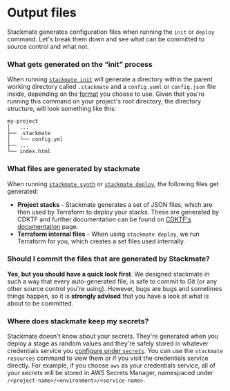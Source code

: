 # Output files

Stackmate generates configuration files when running the `init` or `deploy` command. Let's break them down and see what can be committed to source control and what not.

### What gets generated on the “init” process

When running [`stackmate init`](../commands/stackmate-init.md) will generate a directory within the parent working directory called `.stackmate` and a `config.yaml` or `config.json` file inside, depending on the [format](../commands/stackmate-init.md#options) you choose to use. Given that you're running this command on your project's root directory, the directory structure, will look something like this:

```
my-project
│   ...
├── .stackmate
│   └── config.yml
├── ...
└── index.html
```

### What files are generated by stackmate

When running [`stackmate synth`](../commands/stackmate-synth.md) or  [`stackmate deploy`](../commands/stackmate-deploy.md), the following files get generated:

* **Project stacks** - Stackmate generates a set of JSON files, which are then used by Terraform to deploy your stacks. These are generated by CDKTF and further documentation can be found on [CDKTF's documentation](https://learn.hashicorp.com/tutorials/terraform/cdktf#how-it-works) page.
* **Terraform internal files** - When using `stackmate deploy`, we run Terraform for you, which creates a set files used internally.

### Should I commit the files that are generated by Stackmate?

**Yes, but you should have a quick look first**. We designed stackmate in such a way that every auto-generated file, is safe to commit to Git (or any other source control you're using). However, bugs are bugs and sometimes things happen, so it is **strongly advised** that you have a look at what is about to be committed.

### Where does stackmate keep my secrets?

Stackmate doesn't know about your secrets. They're generated when you deploy a stage as random values and they're safely stored in whatever credentials service you [configure under `secrets`](../configuration/secrets.md). You can use the `stackmate resources` command to view them or if you visit the credentials service directly. For example, if you choose `aws` as your credentials service, all of your secrets will be stored in AWS Secrets Manager, namespaced under `/<project-name>/<environment>/<service-name>`.
